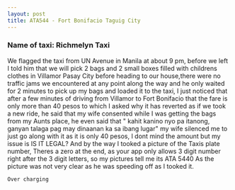 ```yaml
---
layout: post
title: ATA544 - Fort Bonifacio Taguig City
---
```


### Name of taxi: Richmelyn Taxi

We flagged the taxi from UN Avenue in Manila at about 9 pm, before we left I told him that we will pick 2 bags and 2 small boxes filled with childrens clothes  in Villamor Pasay City before heading to our house,there were no traffic jams we encountered at any point along the way and he only waited for 2 minutes to pick up my bags and loaded it to the taxi, I just noticed that after a few minutes of driving from Villamor to Fort Bonifacio that the fare is only more than 40 pesos to which I asked  why it has reverted as if we took a new ride, he said that my wife consented while I was getting the bags from my Aunts place, he even said that " kahit kanino nyo pa itanong, ganyan talaga pag may dinaanan ka sa ibang lugar" my wife silenced me to just go along with it as it is only 40 pesos, I dont mind the amount but my issue is IS IT LEGAL? And by the way I tooked a picture of the Taxis plate number, Theres a zero at the end, as your app only allows 3 digit number right after the 3 digit letters, so my pictures tell me its ATA 5440 As the picture was not very clear as he was speeding off as I tooked it. 

```Over charging```
